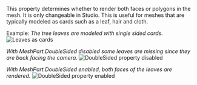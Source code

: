 This property determines whether to render both faces or polygons in the
mesh. It is only changeable in Studio. This is useful for meshes that are
typically modeled as cards such as a leaf, hair and cloth.

Example: _The tree leaves are modeled with single sided cards._
![Leaves as cards][1]

_With MeshPart.DoubleSided disabled some leaves are missing since they are
back facing the camera._ ![DoubleSided property disabled][2]

_With MeshPart.DoubleSided enabled, both faces of the leaves are
rendered._ ![DoubleSided property enabled][3]

[1]: https://prod.docsiteassets.roblox.com/assets/blt32ec4b040982f44d/MeshPartsAsCards.png
[2]: https://prod.docsiteassets.roblox.com/assets/blt1955400aa4d9d8d9/DoubleSidedOff.png
[3]: https://prod.docsiteassets.roblox.com/assets/blte8ab39d69cf97247/DoubleSidedOn.png